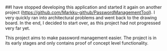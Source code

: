 ##I have stopped developing this application and started it again on another project (https://github.com/Markku-github/PasswordManagementTool). I very quickly ran into architectural problems and went back to the drawing board. In the end, I decided to start over, as this project had not progressed very far yet.

This project aims to make password management easier. The project is in its early stages and only contains proof of concept level functionality.
